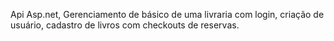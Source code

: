  Api Asp.net, Gerenciamento de básico de uma livraria com login, criação de usuário, cadastro de livros com checkouts de reservas.
